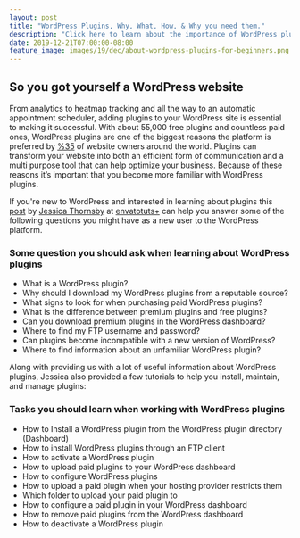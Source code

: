```yaml
---
layout: post
title: "WordPress Plugins, Why, What, How, & Why you need them."
description: "Click here to learn about the importance of WordPress plugins and how to install, use, and maintain them for your website"
date: 2019-12-21T07:00:00-08:00
feature_image: images/19/dec/about-wordpress-plugins-for-beginners.png
---
```


## So you got yourself a WordPress website

From analytics to heatmap tracking and all the way to an automatic appointment scheduler, adding plugins to your WordPress site is essential to making it successful.  With about 55,000 free plugins and countless paid ones, WordPress plugins are one of the biggest reasons the platform is preferred by [%35](https://www.whoishostingthis.com/compare/wordpress/stats/) of website owners around the world. Plugins can transform your website into both an efficient form of communication and a multi purpose tool that can help optimize your business.  Because of these reasons it’s important that you become more familiar with WordPress plugins.

If you're new to WordPress and interested in learning about plugins this [post](https://webdesign.tutsplus.com/tutorials/how-to-add-plugins-to-wordpress--cms-34369) by [Jessica Thornsby](https://tutsplus.com/authors/jessica-thornsby?_ga=2.163666940.271766277.1576952798-1833700103.1576952798) at [envatotuts+](https://tutsplus.com/) can help you answer some of the following questions you might have as a new user to the WordPress platform.

### Some question you should ask when learning about WordPress plugins

- What is a WordPress plugin?
- Why should I download my WordPress plugins from a reputable source?
- What signs to look for when purchasing paid WordPress plugins?
- What is the difference between premium plugins and free plugins?
- Can you download premium plugins in the WordPress dashboard?
- Where to find my FTP username and password?
- Can plugins become incompatible with a new version of WordPress?
- Where to find information about an unfamiliar WordPress plugin?

Along with providing us with a lot of useful information about WordPress plugins, Jessica also provided a few tutorials to help you install, maintain, and manage plugins:

### Tasks you should learn when working with WordPress plugins
	
- How to Install a WordPress plugin from the WordPress plugin directory (Dashboard)
- How to install WordPress plugins through an FTP client
- How to activate a WordPress plugin
- How to upload paid plugins to your WordPress dashboard
- How to configure WordPress plugins
- How to upload a paid plugin when your hosting provider restricts them
- Which folder to upload your paid plugin to
- How to configure a paid plugin in your WordPress dashboard
- How to remove paid plugins from the WordPress dashboard
- How to deactivate a WordPress plugin
